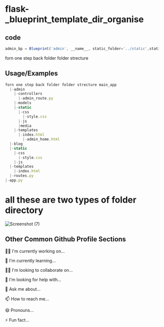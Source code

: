 # flask-_blueprint_template_dir_organise

## code 

```javascript
admin_bp = Blueprint('admin', __name__, static_folder='../static',static_url_path='/admin/static', template_folder='../templates')
```


forn one step back folder
folder strecture 
## Usage/Examples

```javascript
forn one step back folder folder strecture main_app 
  |-admin  
    |-controllers 
      |-admin_route.py 
    |-models 
    |-static 
      |-css 
        |-style.css 
      |-js 
      |media 
    |-templates 
      |-index.html 
        |-admin_home.html 
  |-blog 
  |-static 
    |-css 
      |-style.css 
    |-js 
  |-templates 
    |-index.html 
  |-routes.py 
|-app.py
```


  # all these are two types of folder directory
  ![Screenshot (7)](https://github.com/jydhasan/flask-_blueprint_template_dir_organise/assets/73984325/084477c0-36a8-4e40-a2ce-25f33270e544)
  
  
## Other Common Github Profile Sections
👩‍💻 I'm currently working on...

🧠 I'm currently learning...

👯‍♀️ I'm looking to collaborate on...

🤔 I'm looking for help with...

💬 Ask me about...

📫 How to reach me...

😄 Pronouns...

⚡️ Fun fact...


